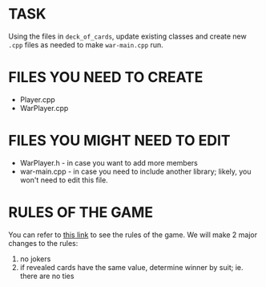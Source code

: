# TASK

Using the files in `deck_of_cards`, update existing classes and create new `.cpp` files as needed to make `war-main.cpp` run.

# FILES YOU NEED TO CREATE

- Player.cpp
- WarPlayer.cpp

# FILES YOU MIGHT NEED TO EDIT

- WarPlayer.h - in case you want to add more members
- war-main.cpp - in case you need to include another library; likely, you won't need to edit this file.



# RULES OF THE GAME

You can refer to [this link](https://www.youtube.com/watch?v=J5vT33Vo04s&pp=ygUPaG93IHRvIHBsYXkgd2Fy) to see the rules of the game. We will make 2 major changes to the rules:

1. no jokers
2. if revealed cards have the same value, determine winner by suit; ie. there are no ties

